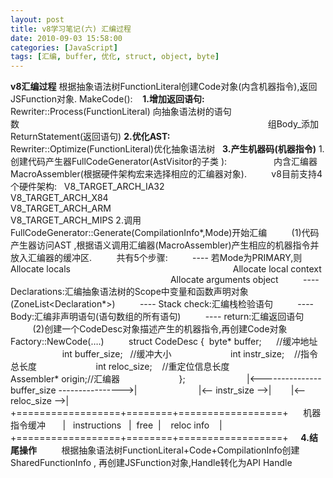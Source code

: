 ```yaml
---
layout: post
title: v8学习笔记(六) 汇编过程
date: 2010-09-03 15:58:00
categories: [JavaScript]
tags: [汇编, buffer, 优化, struct, object, byte]
---
```

**v8****汇编过程******
根据抽象语法树FunctionLiteral创建Code对象(内含机器指令),返回JSFunction对象.
MakeCode():    
**1.****增加返回语句****:**  Rewriter::Process(FunctionLiteral) 向抽象语法树的语句数                                                                                                     组Body_添加ReturnStatement(返回语句)
**2.****优化****AST:**              Rewriter::Optimize(FunctionLiteral)优化抽象语法树
 
**3.****产生机器码****(****机器指令****)**
1.创建代码产生器FullCodeGenerator(AstVisitor的子类 ): 
                  内含汇编器MacroAssembler(根据硬件架构宏来选择相应的汇编器对象).
         v8目前支持4个硬件架构:   V8_TARGET_ARCH_IA32
                                                                 V8_TARGET_ARCH_X84
                                                                 V8_TARGET_ARCH_ARM
                                                                 V8_TARGET_ARCH_MIPS
2.调用FullCodeGenerator::Generate(CompilationInfo*,Mode)开始汇编
         (1)代码产生器访问AST ,根据语义调用汇编器(MacroAssembler)产生相应的机器指令并放入汇编器的缓冲区. 
         共有5个步骤:
         ---- 若Mode为PRIMARY,则  Allocate locals
                                                                 Allocate local context
                                                                 Allocate arguments object
         ----Declarations:汇编抽象语法树的Scope中变量和函数声明对象(ZoneList<Declaration*>)
         ---- Stack check:汇编栈检验语句
         ---- Body:汇编非声明语句(语句数组的所有语句)
         ---- return:汇编返回语句
         (2)创建一个CodeDesc对象描述产生的机器指令,再创建Code对象Factory::NewCode(….)
         struct CodeDesc {  byte* buffer;      //缓冲地址
                       int buffer_size;   //缓冲大小
                       int instr_size;    //指令总长度
                       int reloc_size;    //重定位信息长度
                       Assembler* origin;//汇编器
                       };
                        |<--------------- buffer_size ---------------->|
                        |<-- instr_size -->|        |<-- reloc_size -->|
                        +==================+========+==================+
     机器指令缓冲       |   instructions   |  free  |    reloc info    |
                        +==================+========+==================+
 
 
**4.****结尾操作******
         根据抽象语法树FunctionLiteral+Code+CompilationInfo创建SharedFunctionInfo ,
再创建JSFunction对象,Handle<JSFunction>转化为API Handle<Script>,返回
